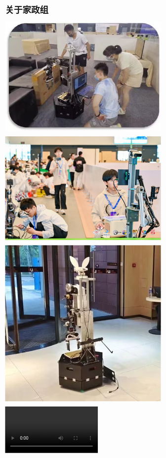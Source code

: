 
# 关于家政组

![家政1](assets2/家政1.jpg)

![家政2](assets2/家政2.png)

![家政3](assets2/家政3.jpg)

![type:video](./assets2/家政调试.mp4)
